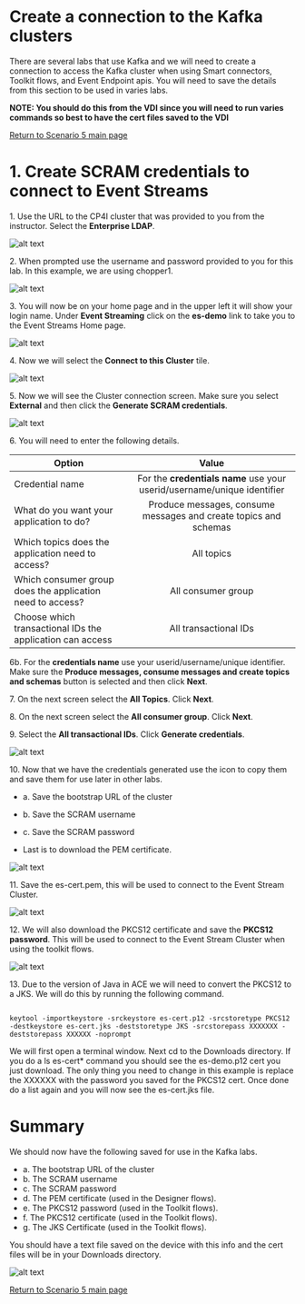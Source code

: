 # Create a connection to the Kafka clusters

There are several labs that use Kafka and we will need to create a connection to access the Kafka cluster when using Smart connectors, Toolkit flows, and Event Endpoint apis. 
You will need to save the details from this section to be used in varies labs. 

**NOTE: You should do this from the VDI since you will need to run varies commands so best to have the cert files saved to the VDI**

[Return to Scenario 5 main page](../index.md#lab-sections)

# 1. Create SCRAM credentials to connect to Event Streams<a name="Setup_connections"></a>

1\. Use the URL to the CP4I cluster that was provided to you from the instructor.   Select the **Enterprise LDAP**.

![alt text][pic0]

2\. When prompted use the username and password provided to you for this lab. In this example, we are using chopper1.

![alt text][pic1]

3\. You will now be on your home page and in the upper left it will show your login name.   Under **Event Streaming** click on the **es-demo** link to take you to the Event Streams Home page.

![alt text][pic2]

4\. Now we will select the **Connect to this Cluster** tile.

 ![alt text][pic3]

5\. Now we will see the Cluster connection screen. Make sure you select **External** and then click the **Generate SCRAM credentials**.

![alt text][pic4]

6\. You will need to enter the following details.

| Option        | Value           |
| ------------- |:-------------:|
| Credential name      | For the **credentials name** use your userid/username/unique identifier |
| What do you want your application to do?   | Produce messages, consume messages and create topics and schemas      |
| Which topics does the application need to access?  | All topics      |
| Which consumer group does the application need to access?       | All consumer group |
| Choose which transactional IDs the application can access      | All transactional IDs |

6b\. For the **credentials name** use your userid/username/unique identifier. Make sure the **Produce messages, consume messages and create topics and schemas** button is selected and then click **Next**.

7\. On the next screen select the **All Topics**.  Click **Next**.

8\. On the next screen select the **All consumer group**.  Click **Next**.

9\. Select the **All transactional IDs**.  Click **Generate credentials**.

![alt text][pic8]

10\. Now that we have the credentials generated use the icon to copy them and save them for use later in other labs. 
* a\. Save the bootstrap URL of the cluster
* b\. Save the SCRAM username 
* c\. Save the SCRAM password 

* Last is to download the PEM certificate. 

![alt text][pic9]

11\. Save the es-cert.pem, this will be used to connect to the Event Stream Cluster. 

![alt text][pic10]

12\. We will also download the PKCS12 certificate and save the **PKCS12 password**. This will be used to connect to the Event Stream Cluster when using the toolkit flows. 

![alt text][pic11]

13\. Due to the version of Java in ACE we will need to convert the PKCS12 to a JKS.  We will do this by running the following command.  

<code>
keytool -importkeystore -srckeystore es-cert.p12 -srcstoretype PKCS12 -destkeystore es-cert.jks -deststoretype JKS -srcstorepass XXXXXXX -deststorepass XXXXXX -noprompt
</code>

We will first open a terminal window.  Next cd to the Downloads directory.  If you do a ls es-cert* command you should see the es-demo.p12 cert you just download. 
The only thing you need to change in this example is replace the XXXXXX with the password you saved for the PKCS12 cert. 
Once done do a list again and you will now see the es-cert.jks file. 

# Summary
We should now have the following saved for use in the Kafka labs. 
* a\. The bootstrap URL of the cluster
* b\. The SCRAM username 
* c\. The SCRAM password 
* d\. The PEM certificate (used in the Designer flows).
* e\. The PKCS12 password (used in the Toolkit flows).
* f\. The PKCS12 certificate (used in the Toolkit flows).
* g\. The JKS Certificate (used in the Toolkit flows).

You should have a text file saved on the device with this info and the cert files will be in your Downloads directory. 

![alt text][pic12]

[Return to Scenario 5 main page](../index.md#lab-sections)


[pic0]: images/0.png
[pic1]: images/1.png
[pic2]: images/2.png
[pic3]: images/3.png
[pic4]: images/4.png
[pic5]: images/5.png
[pic6]: images/6.png
[pic7]: images/7.png
[pic8]: images/8.png
[pic9]: images/9.png
[pic10]: images/10.png
[pic11]: images/11.png
[pic12]: images/12.png